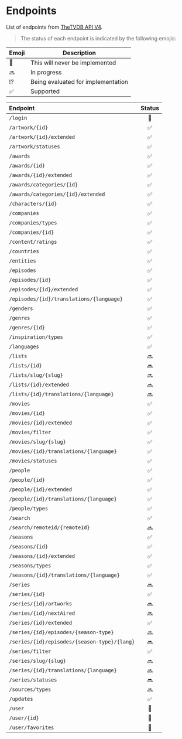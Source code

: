 # Endpoints

List of endpoints from [TheTVDB API V4](https://thetvdb.github.io/v4-api/).

> The status of each endpoint is indicated by the following emojis:

| Emoji              | Description                        |
| ------------------ | ---------------------------------- |
| :no_entry_sign:    | This will never be implemented     |
| :soon:             | In progress                        |
| :interrobang:      | Being evaluated for implementation |
| :white_check_mark: | Supported                          |

| Endpoint                                     |       Status       |
| :------------------------------------------- | :----------------: |
| `/login`                                     |  :no_entry_sign:   |
| `/artwork/{id}`                              | :white_check_mark: |
| `/artwork/{id}/extended`                     | :white_check_mark: |
| `/artwork/statuses`                          | :white_check_mark: |
| `/awards`                                    | :white_check_mark: |
| `/awards/{id}`                               | :white_check_mark: |
| `/awards/{id}/extended`                      | :white_check_mark: |
| `/awards/categories/{id}`                    | :white_check_mark: |
| `/awards/categories/{id}/extended`           | :white_check_mark: |
| `/characters/{id}`                           | :white_check_mark: |
| `/companies`                                 | :white_check_mark: |
| `/companies/types`                           | :white_check_mark: |
| `/companies/{id}`                            | :white_check_mark: |
| `/content/ratings`                           | :white_check_mark: |
| `/countries`                                 | :white_check_mark: |
| `/entities`                                  | :white_check_mark: |
| `/episodes`                                  | :white_check_mark: |
| `/episodes/{id}`                             | :white_check_mark: |
| `/episodes/{id}/extended`                    | :white_check_mark: |
| `/episodes/{id}/translations/{language}`     | :white_check_mark: |
| `/genders`                                   | :white_check_mark: |
| `/genres`                                    | :white_check_mark: |
| `/genres/{id}`                               | :white_check_mark: |
| `/inspiration/types`                         | :white_check_mark: |
| `/languages`                                 | :white_check_mark: |
| `/lists`                                     |       :soon:       |
| `/lists/{id}`                                |       :soon:       |
| `/lists/slug/{slug}`                         |       :soon:       |
| `/lists/{id}/extended`                       |       :soon:       |
| `/lists/{id}/translations/{language}`        |       :soon:       |
| `/movies`                                    | :white_check_mark: |
| `/movies/{id}`                               | :white_check_mark: |
| `/movies/{id}/extended`                      | :white_check_mark: |
| `/movies/filter`                             | :white_check_mark: |
| `/movies/slug/{slug}`                        | :white_check_mark: |
| `/movies/{id}/translations/{language}`       | :white_check_mark: |
| `/movies/statuses`                           | :white_check_mark: |
| `/people`                                    | :white_check_mark: |
| `/people/{id}`                               | :white_check_mark: |
| `/people/{id}/extended`                      | :white_check_mark: |
| `/people/{id}/translations/{language}`       | :white_check_mark: |
| `/people/types`                              | :white_check_mark: |
| `/search`                                    | :white_check_mark: |
| `/search/remoteid/{remoteId}`                |       :soon:       |
| `/seasons`                                   | :white_check_mark: |
| `/seasons/{id}`                              | :white_check_mark: |
| `/seasons/{id}/extended`                     | :white_check_mark: |
| `/seasons/types`                             | :white_check_mark: |
| `/seasons/{id}/translations/{language}`      | :white_check_mark: |
| `/series`                                    |       :soon:       |
| `/series/{id}`                               | :white_check_mark: |
| `/series/{id}/artworks`                      |       :soon:       |
| `/series/{id}/nextAired`                     |       :soon:       |
| `/series/{id}/extended`                      | :white_check_mark: |
| `/series/{id}/episodes/{season-type}`        |       :soon:       |
| `/series/{id}/episodes/{season-type}/{lang}` |       :soon:       |
| `/series/filter`                             | :white_check_mark: |
| `/series/slug/{slug}`                        |       :soon:       |
| `/series/{id}/translations/{language}`       |       :soon:       |
| `/series/statuses`                           |       :soon:       |
| `/sources/types`                             |       :soon:       |
| `/updates`                                   | :white_check_mark: |
| `/user`                                      |  :no_entry_sign:   |
| `/user/{id}`                                 |  :no_entry_sign:   |
| `/user/favorites`                            |  :no_entry_sign:   |
